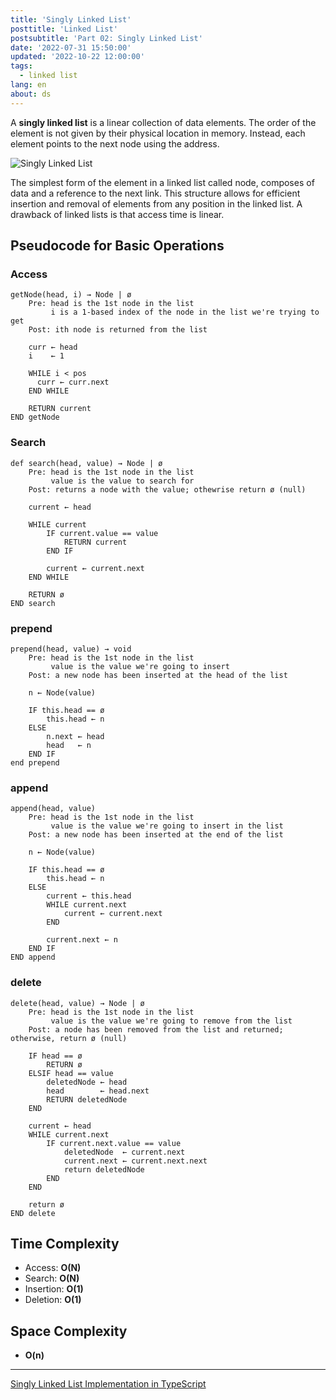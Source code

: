 ```yaml
---
title: 'Singly Linked List'
posttitle: 'Linked List'
postsubtitle: 'Part 02: Singly Linked List'
date: '2022-07-31 15:50:00'
updated: '2022-10-22 12:00:00'
tags:
  - linked list
lang: en
about: ds
---
```


A **singly linked list** is a linear collection of data elements. The order of the element is not given by their physical location in memory. Instead, each element points to the next node using the address.

![Singly Linked List](/images/posts/linked-list/singly-linked-list.svg)

The simplest form of the element in a linked list called node, composes of data and a reference to the next link. This structure allows for efficient insertion and removal of elements from any position in the linked list. A drawback of linked lists is that access time is linear.

## Pseudocode for Basic Operations

### Access

```text
getNode(head, i) → Node | ø
    Pre: head is the 1st node in the list
         i is a 1-based index of the node in the list we're trying to get
    Post: ith node is returned from the list

    curr ← head
    i    ← 1

    WHILE i < pos
      curr ← curr.next
    END WHILE

    RETURN current
END getNode
```

### Search

```text
def search(head, value) → Node | ø
    Pre: head is the 1st node in the list
         value is the value to search for
    Post: returns a node with the value; othewrise return ø (null)

    current ← head

    WHILE current
        IF current.value == value
            RETURN current
        END IF

        current ← current.next
    END WHILE

    RETURN ø
END search
```

### prepend

```text
prepend(head, value) → void
    Pre: head is the 1st node in the list
         value is the value we're going to insert
    Post: a new node has been inserted at the head of the list

    n ← Node(value)

    IF this.head == ø
        this.head ← n
    ELSE
        n.next ← head
        head   ← n
    END IF
end prepend
```

### append

```text
append(head, value)
    Pre: head is the 1st node in the list
         value is the value we're going to insert in the list
    Post: a new node has been inserted at the end of the list

    n ← Node(value)

    IF this.head == ø
        this.head ← n
    ELSE
        current ← this.head
        WHILE current.next
            current ← current.next
        END

        current.next ← n
    END IF
END append
```

### delete

```text
delete(head, value) → Node | ø
    Pre: head is the 1st node in the list
         value is the value we're going to remove from the list
    Post: a node has been removed from the list and returned; otherwise, return ø (null)

    IF head == ø
        RETURN ø
    ELSIF head == value
        deletedNode ← head
        head        ← head.next
        RETURN deletedNode
    END

    current ← head
    WHILE current.next
        IF current.next.value == value
            deletedNode  ← current.next
            current.next ← current.next.next
            return deletedNode
        END
    END

    return ø
END delete
```

## Time Complexity

- Access: **O(N)**
- Search: **O(N)**
- Insertion: **O(1)**
- Deletion: **O(1)**

## Space Complexity

- **O(n)**

---

[Singly Linked List Implementation in TypeScript](https://github.com/rolemadelen/DataStructures-and-Algorithms/blob/main/src/data-structures/linked-list/LinkedList.ts)

